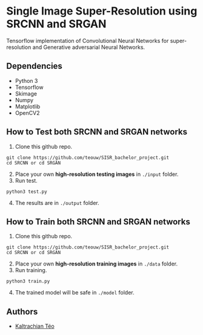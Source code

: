# Single Image Super-Resolution using SRCNN and SRGAN
Tensorflow implementation of Convolutional Neural Networks for super-resolution and Generative adversarial Neural Networks. 

## Dependencies

- Python 3
- Tensorflow
- Skimage
- Numpy
- Matplotlib
- OpenCV2

## How to Test both SRCNN and SRGAN networks

1. Clone this github repo. 
```
git clone https://github.com/teouw/SISR_bachelor_project.git
cd SRCNN or cd SRGAN
```
2. Place your own **high-resolution testing images** in `./input` folder.
3. Run test.
```
python3 test.py
```

4. The results are in `./output` folder.
 
## How to Train both SRCNN and SRGAN networks

1. Clone this github repo. 
```
git clone https://github.com/teouw/SISR_bachelor_project.git
cd SRCNN or cd SRGAN
```
2. Place your own **high-resolution training images** in `./data` folder.
3. Run training.
```
python3 train.py
```
4. The trained model will be safe in `./model` folder.

## Authors

- [Kaltrachian Téo](https://github.com/teouw)
